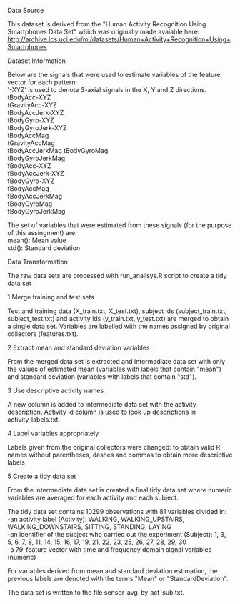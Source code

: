 Data Source  

This dataset is derived from the "Human Activity Recognition Using Smartphones Data Set" which was originally made avaiable here: http://archive.ics.uci.edu/ml/datasets/Human+Activity+Recognition+Using+Smartphones

Dataset Information

Below are the signals that were used to estimate variables of the feature vector for each pattern:  
'-XYZ' is used to denote 3-axial signals in the X, Y and Z directions.  
tBodyAcc-XYZ  
tGravityAcc-XYZ  
tBodyAccJerk-XYZ  
tBodyGyro-XYZ  
tBodyGyroJerk-XYZ  
tBodyAccMag  
tGravityAccMag  
tBodyAccJerkMag
tBodyGyroMag  
tBodyGyroJerkMag  
fBodyAcc-XYZ  
fBodyAccJerk-XYZ  
fBodyGyro-XYZ  
fBodyAccMag  
fBodyAccJerkMag  
fBodyGyroMag  
fBodyGyroJerkMag  

The set of variables that were estimated from these signals (for the purpose of this assingment) are:   
mean(): Mean value  
std(): Standard deviation  

Data Transformation

The raw data sets are processed with run_analisys.R script to create a tidy data set  

1 Merge training and test sets  

Test and training data (X_train.txt, X_test.txt), subject ids (subject_train.txt, subject_test.txt) and activity ids (y_train.txt, y_test.txt) are merged to obtain a single data set. Variables are labelled with the names assigned by original collectors (features.txt).  

2 Extract mean and standard deviation variables  

From the merged data set is extracted and intermediate data set with only the values of estimated mean (variables with labels that contain "mean") and standard deviation (variables with labels that contain "std").  

3 Use descriptive activity names

A new column is added to intermediate data set with the activity description. Activity id column is used to look up descriptions in activity_labels.txt.

4 Label variables appropriately

Labels given from the original collectors were changed:
to obtain valid R names without parentheses, dashes and commas
to obtain more descriptive labels

5 Create a tidy data set

From the intermediate data set is created a final tidy data set where numeric variables are averaged for each activity and each subject.

The tidy data set contains 10299 observations with 81 variables divided in:  
-an activity label (Activity): WALKING, WALKING_UPSTAIRS, WALKING_DOWNSTAIRS, SITTING, STANDING, LAYING  
-an identifier of the subject who carried out the experiment (Subject): 1, 3, 5, 6, 7, 8, 11, 14, 15, 16, 17, 19, 21, 22, 23, 25, 26, 27, 28, 29, 30  
-a 79-feature vector with time and frequency domain signal variables (numeric)  

For variables derived from mean and standard deviation estimation, the previous labels are denoted with the terms "Mean" or "StandardDeviation".

The data set is written to the file sensor_avg_by_act_sub.txt.
